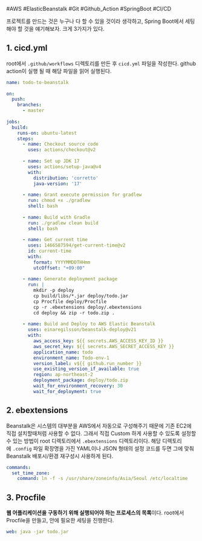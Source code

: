 #AWS #ElasticBeanstalk #Git #Github_Action #SpringBoot #CI/CD


프로젝트를 만드는 것은 누구나 다 할 수 있을 것이라 생각하고, Spring Boot에서 세팅해야 할 것을 얘기해보자. 크게 3가지가 있다.

## 1. cicd.yml
root에서 `.github/workflows` 디렉토리를 만든 후 `cicd.yml` 파일을 작성한다. github action이 실행 될 때 해당 파일을 읽어 실행된다.

```yml
name: todo-to-beanstalk  
  
on:  
  push:  
    branches:  
      - master  
  
jobs:  
  build:  
    runs-on: ubuntu-latest  
    steps:  
      - name: Checkout source code  
        uses: actions/checkout@v2  
  
      - name: Set up JDK 17  
        uses: actions/setup-java@v4  
        with:  
          distribution: 'corretto'  
          java-version: '17'  
  
      - name: Grant execute permission for gradlew  
        run: chmod +x ./gradlew  
        shell: bash  
  
      - name: Build with Gradle  
        run: ./gradlew clean build  
        shell: bash  
  
      - name: Get current time  
        uses: 1466587594/get-current-time@v2  
        id: current-time  
        with:  
          format: YYYYMMDDTHHmm  
          utcOffset: "+09:00"  
  
      - name: Generate deployment package  
        run: |  
          mkdir -p deploy  
          cp build/libs/*.jar deploy/todo.jar  
          cp Procfile deploy/Procfile  
          cp -r .ebextensions deploy/.ebextensions  
          cd deploy && zip -r todo.zip .  
  
      - name: Build and Deploy to AWS Elastic Beanstalk  
        uses: einaregilsson/beanstalk-deploy@v21  
        with:  
          aws_access_key: ${{ secrets.AWS_ACCESS_KEY_ID }}  
          aws_secret_key: ${{ secrets.AWS_SECRET_ACCESS_KEY }}  
          application_name: todo  
          environment_name: Todo-env-1  
          version_label: v${{ github.run_number }}  
          use_existing_version_if_available: true  
          region: ap-northeast-2  
          deployment_package: deploy/todo.zip  
          wait_for_environment_recovery: 30  
          wait_for_deployment: true
```

## 2. ebextensions
Beanstalk은 시스템의 대부분을 AWS에서 자동으로 구성해주기 때문에 기존 EC2에 직접 설치할때처럼 사용할 수 없다. 그래서 직접 Custom 하게 사용할 수 있도록 설정할 수 있는 방법이 root 디렉토리에서 `.ebextensions` 디렉토리이다. 해당 디렉토리에 `.config` 파일 확장명을 가진 YAML이나 JSON 형태의 설정 코드를 두면 그에 맞춰 Beanstalk 배포시/환경 재구성시 사용하게 된다.

```yml
commands:  
  set_time_zone:  
    command: ln -f -s /usr/share/zoneinfo/Asia/Seoul /etc/localtime
```

## 3. Procfile
**웹 어플리케이션을 구동하기 위해 실행되어야 하는 프로세스의 목록**이다. root에서 Procfile을 만들고, 안에 필요한 세팅을 진행한다.

```yml
web: java -jar todo.jar
```
